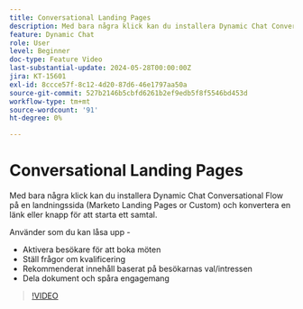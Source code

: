 ```yaml
---
title: Conversational Landing Pages
description: Med bara några klick kan du installera Dynamic Chat Conversational Flow på en landningssida (Marketo Landing Pages or Custom) och konvertera en länk eller knapp för att starta ett samtal.
feature: Dynamic Chat
role: User
level: Beginner
doc-type: Feature Video
last-substantial-update: 2024-05-28T00:00:00Z
jira: KT-15601
exl-id: 8ccce57f-8c12-4d20-87d6-46e1797aa50a
source-git-commit: 527b2146b5cbfd6261b2ef9edb5f8f5546bd453d
workflow-type: tm+mt
source-wordcount: '91'
ht-degree: 0%

---
```


# Conversational Landing Pages

Med bara några klick kan du installera Dynamic Chat Conversational Flow på en landningssida (Marketo Landing Pages or Custom) och konvertera en länk eller knapp för att starta ett samtal.

Använder som du kan låsa upp -

- Aktivera besökare för att boka möten
- Ställ frågor om kvalificering
- Rekommenderat innehåll baserat på besökarnas val/intressen
- Dela dokument och spåra engagemang

>[!VIDEO](https://video.tv.adobe.com/v/3445105/?learn=on&captions=swe)

